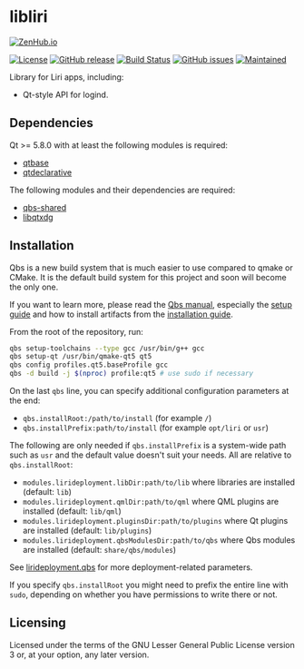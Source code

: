 libliri
=======

[![ZenHub.io](https://img.shields.io/badge/supercharged%20by-zenhub.io-blue.svg)](https://zenhub.io)

[![License](https://img.shields.io/badge/license-LGPLv3.0-blue.svg)](http://www.gnu.org/licenses/lgpl.txt)
[![GitHub release](https://img.shields.io/github/release/lirios/libliri.svg)](https://github.com/lirios/libliri)
[![Build Status](https://travis-ci.org/lirios/libliri.svg?branch=develop)](https://travis-ci.org/lirios/libliri)
[![GitHub issues](https://img.shields.io/github/issues/lirios/libliri.svg)](https://github.com/lirios/libliri/issues)
[![Maintained](https://img.shields.io/maintenance/yes/2017.svg)](https://github.com/lirios/libliri/commits/develop)

Library for Liri apps, including:

 * Qt-style API for logind.

## Dependencies

Qt >= 5.8.0 with at least the following modules is required:

 * [qtbase](http://code.qt.io/cgit/qt/qtbase.git)
 * [qtdeclarative](http://code.qt.io/cgit/qt/qtdeclarative.git)

The following modules and their dependencies are required:

 * [qbs-shared](https://github.com/lirios/qbs-shared.git)
 * [libqtxdg](https://github.com/lxde/libqtxdg.git)

## Installation

Qbs is a new build system that is much easier to use compared to qmake or CMake.
It is the default build system for this project and soon will become the only one.

If you want to learn more, please read the [Qbs manual](http://doc.qt.io/qbs/index.html),
especially the [setup guide](http://doc.qt.io/qbs/configuring.html) and how to install artifacts
from the [installation guide](http://doc.qt.io/qbs/installing-files.html).

From the root of the repository, run:

```sh
qbs setup-toolchains --type gcc /usr/bin/g++ gcc
qbs setup-qt /usr/bin/qmake-qt5 qt5
qbs config profiles.qt5.baseProfile gcc
qbs -d build -j $(nproc) profile:qt5 # use sudo if necessary
```

On the last `qbs` line, you can specify additional configuration parameters at the end:

 * `qbs.installRoot:/path/to/install` (for example `/`)
 * `qbs.installPrefix:path/to/install` (for example `opt/liri` or `usr`)

The following are only needed if `qbs.installPrefix` is a system-wide path such as `usr`
and the default value doesn't suit your needs. All are relative to `qbs.installRoot`:

 * `modules.lirideployment.libDir:path/to/lib` where libraries are installed (default: `lib`)
 * `modules.lirideployment.qmlDir:path/to/qml` where QML plugins are installed (default: `lib/qml`)
 * `modules.lirideployment.pluginsDir:path/to/plugins` where Qt plugins are installed (default: `lib/plugins`)
 * `modules.lirideployment.qbsModulesDir:path/to/qbs` where Qbs modules are installed (default: `share/qbs/modules`)

See [lirideployment.qbs](https://github.com/lirios/qbs-shared/blob/develop/modules/lirideployment/lirideployment.qbs)
for more deployment-related parameters.

If you specify `qbs.installRoot` you might need to prefix the entire line with `sudo`,
depending on whether you have permissions to write there or not.

## Licensing

Licensed under the terms of the GNU Lesser General Public License version 3 or,
at your option, any later version.
